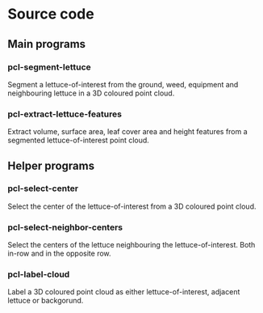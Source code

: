 # Source code

## Main programs
### pcl-segment-lettuce
Segment a lettuce-of-interest from the ground, weed, equipment and neighbouring lettuce in a 3D coloured point cloud.

### pcl-extract-lettuce-features
Extract volume, surface area, leaf cover area and height features from a segmented lettuce-of-interest point cloud.

## Helper programs
### pcl-select-center
Select the center of the lettuce-of-interest from a 3D coloured point cloud.

### pcl-select-neighbor-centers
Select the centers of the lettuce neighbouring the lettuce-of-interest. Both in-row and in the opposite row.

### pcl-label-cloud
Label a 3D coloured point cloud as either lettuce-of-interest, adjacent lettuce or backgorund.

